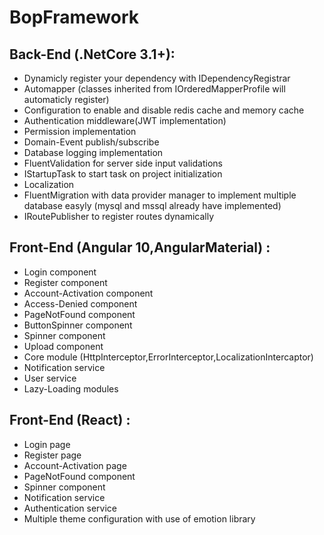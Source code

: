 # BopFramework
## Back-End (.NetCore 3.1+): 
- Dynamicly register your dependency with IDependencyRegistrar
- Automapper (classes inherited from IOrderedMapperProfile will automaticly register)
- Configuration to enable and disable redis cache and memory cache
- Authentication middleware(JWT implementation)
- Permission implementation
- Domain-Event publish/subscribe
- Database logging implementation
- FluentValidation for server side input validations
- IStartupTask to start task on project initialization
- Localization
- FluentMigration with data provider manager to implement multiple database easyly (mysql and mssql already have implemented)
- IRoutePublisher to register routes dynamically

## Front-End (Angular 10,AngularMaterial) : 
- Login component
- Register component
- Account-Activation component
- Access-Denied component
- PageNotFound component
- ButtonSpinner component
- Spinner component
- Upload component
- Core module (HttpInterceptor,ErrorInterceptor,LocalizationIntercaptor)
- Notification service
- User service
- Lazy-Loading modules

## Front-End (React) : 
- Login page
- Register page
- Account-Activation page
- PageNotFound component
- Spinner component
- Notification service
- Authentication service
- Multiple theme configuration with use of emotion library

